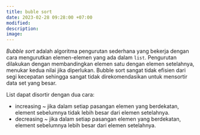 ```yaml
---
title: buble sort
date: 2023-02-28 09:28:00 +07:00
modified: 
description: 
image:
---
```

<em>Bubble sort</em> adalah algoritma pengurutan sederhana yang bekerja dengan cara mengurutkan elemen-elemen yang ada dalam ```list```. Pengurutan dilakukan dengan membandingkan elemen satu dengan elemen setelahnya, menukar kedua nilai jika diperlukan. Bubble sort sangat tidak efisien dari segi kecepatan sehingga sangat tidak direkomendasikan untuk mensortir data set yang besar. 

List dapat disortir dengan dua cara:
* increasing ~ jika dalam setiap pasangan elemen yang berdekatan, element sebelumnya tidak lebih besar dari elemen setelahnya.
* decreasing ~ jika dalam setiap pasangan elemen yang berdekatan, element sebelumnya lebih besar dari elemen setelahnya.


